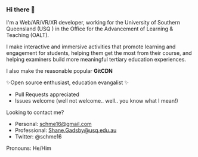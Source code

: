 ### Hi there 👋
I'm a Web/AR/VR/XR developer, working for the University of Southern Queensland (USQ ) in the Office for the Advancement of Learning & Teaching (OALT).

I make interactive and immersive activities that promote learning and engagement for students, helping them get the most from their course, and helping examiners build more meaningful tertiary education experiences.

I also make the reasonable popular **GitCDN**
  
✨Open source enthusiast, education evangalist ✨

 - Pull Requests appreciated
 - Issues welcome (well not welcome.. well.. you know what I mean!)


 
Looking to contact me?
 - Personal: schme16@gmail.com
 - Professional: Shane.Gadsby@usq.edu.au
 - Twitter: @schme16

Pronouns: He/Him

<!--
**schme16/schme16** is a ✨ _special_ ✨ repository because its `README.md` (this file) appears on your GitHub profile.

Here are some ideas to get you started:

- 🔭 I’m currently working on ...
- 🌱 I’m currently learning ...
- 👯 I’m looking to collaborate on ...
- 🤔 I’m looking for help with ...
- 💬 Ask me about ...
- 📫 How to reach me: ...
- 😄 Pronouns: ...
- ⚡ Fun fact: ...
-->

